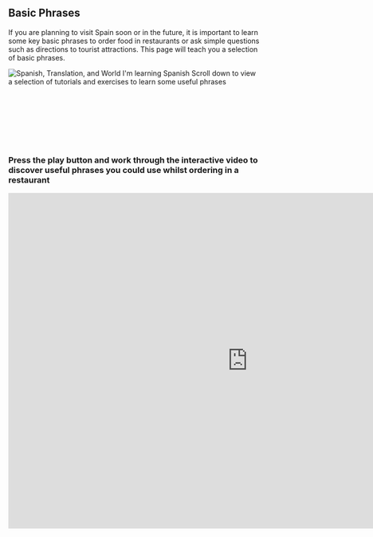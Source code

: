 <h2> Basic Phrases </h2>
If you are planning to visit Spain soon or in the future, it is important to learn some key basic phrases to order food in restaurants or ask simple questions such as directions to tourist attractions.
This page will teach you a selection of basic phrases.
<p>
     <img class="imgLeft"
src="https://pics.me.me/im-learning-spanish-starter-pack-erre-con-erre-cigarro-erre-32413559.png"
     alt="Spanish, Translation, and World I'm learning Spanish"> Scroll down to view a selection of tutorials and exercises to learn some useful phrases
</p>
  <br>
  <br>
  <br>
  <br>
  <br>
  <br>
  <h3> Press the play button and work through the interactive video to discover useful phrases you could use whilst ordering in a restaurant</h3>
  <iframe src="https://h5p.org/h5p/embed/392547" width="960" height="674" frameborder="0" allowfullscreen="allowfullscreen"></iframe><script src="https://h5p.org/sites/all/modules/h5p/library/js/h5p-resizer.js" charset="UTF-8"></script>

